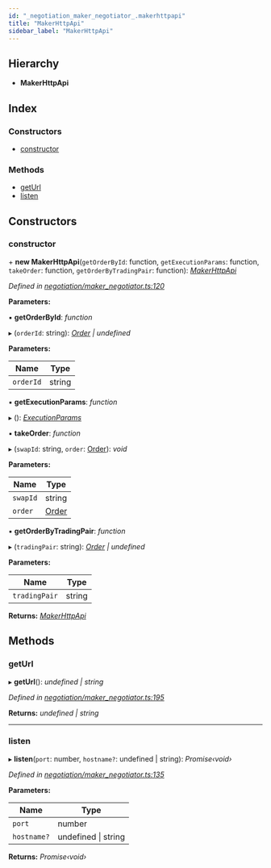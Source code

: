```yaml
---
id: "_negotiation_maker_negotiator_.makerhttpapi"
title: "MakerHttpApi"
sidebar_label: "MakerHttpApi"
---
```


## Hierarchy

* **MakerHttpApi**

## Index

### Constructors

* [constructor](_negotiation_maker_negotiator_.makerhttpapi.md#constructor)

### Methods

* [getUrl](_negotiation_maker_negotiator_.makerhttpapi.md#geturl)
* [listen](_negotiation_maker_negotiator_.makerhttpapi.md#listen)

## Constructors

###  constructor

\+ **new MakerHttpApi**(`getOrderById`: function, `getExecutionParams`: function, `takeOrder`: function, `getOrderByTradingPair`: function): *[MakerHttpApi](_negotiation_maker_negotiator_.makerhttpapi.md)*

*Defined in [negotiation/maker_negotiator.ts:120](https://github.com/comit-network/comit-js-sdk/blob/68ef370/src/negotiation/maker_negotiator.ts#L120)*

**Parameters:**

▪ **getOrderById**: *function*

▸ (`orderId`: string): *[Order](../interfaces/_negotiation_order_.order.md) | undefined*

**Parameters:**

Name | Type |
------ | ------ |
`orderId` | string |

▪ **getExecutionParams**: *function*

▸ (): *[ExecutionParams](../interfaces/_negotiation_execution_params_.executionparams.md)*

▪ **takeOrder**: *function*

▸ (`swapId`: string, `order`: [Order](../interfaces/_negotiation_order_.order.md)): *void*

**Parameters:**

Name | Type |
------ | ------ |
`swapId` | string |
`order` | [Order](../interfaces/_negotiation_order_.order.md) |

▪ **getOrderByTradingPair**: *function*

▸ (`tradingPair`: string): *[Order](../interfaces/_negotiation_order_.order.md) | undefined*

**Parameters:**

Name | Type |
------ | ------ |
`tradingPair` | string |

**Returns:** *[MakerHttpApi](_negotiation_maker_negotiator_.makerhttpapi.md)*

## Methods

###  getUrl

▸ **getUrl**(): *undefined | string*

*Defined in [negotiation/maker_negotiator.ts:195](https://github.com/comit-network/comit-js-sdk/blob/68ef370/src/negotiation/maker_negotiator.ts#L195)*

**Returns:** *undefined | string*

___

###  listen

▸ **listen**(`port`: number, `hostname?`: undefined | string): *Promise‹void›*

*Defined in [negotiation/maker_negotiator.ts:135](https://github.com/comit-network/comit-js-sdk/blob/68ef370/src/negotiation/maker_negotiator.ts#L135)*

**Parameters:**

Name | Type |
------ | ------ |
`port` | number |
`hostname?` | undefined &#124; string |

**Returns:** *Promise‹void›*
